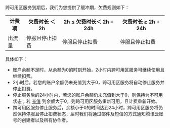 跨可用区服务到期后，我们为您提供了缓冲期，欠费规则如下：
<table>
<tr>
<th>计费项</th>
<th>欠费时长 ＜ 2h</th>
<th>2h ≤ 欠费时长＜ 2h + 24h</th>
<th>欠费时长 ≥ 2h + 24h</th>
</tr>
<tr>
<td>出流量</td>
<td>停服且停止扣费</td>
<td  >停服且停止扣费</td>
<td>停服且停止扣费</td>
</tr>
</table>

具体如下：
+ 账户余额不足时，从余额为0的时刻开始，2小时内跨可用区服务可继续使用且继续扣费。
+ 2小时后，若您的账户余额仍未充值到大于0，跨可用区服务将自动停止服务并停止扣费。
+ 停止服务后的24小时内，若您的账户余额仍未充值到大于0，则保持为不可用状态；若 [充值](https://console.cloud.tencent.com/expense/recharge) 到余额大于0，则跨可用区服务重新可用，且计费重新开始。
+ 跨可用区服务停止服务后，余额小于0的时间达到24小时，跨可用区服务将仍然保持停服且停止扣费状态，届时我们将通过邮件及短信的方式通知腾讯云账号的创建者以及所有协作者。
